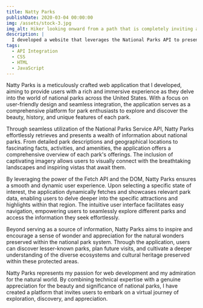 ```yaml
---
title: Natty Parks
publishDate: 2020-03-04 00:00:00
img: /assets/stock-3.jpg
img_alt: Hiker looking onward from a path that is completely inviting and untainted.
description: |
  I developed a website that leverages the National Parks API to present an informative and user-friendly platform, allowing visitors to explore and discover parks located in different states.
tags:
  - API Integration
  - CSS
  - HTML
  - JavaScript
---
```


Natty Parks is a meticulously crafted web application that I developed, aiming to provide users with a rich and immersive experience as they delve into the world of national parks across the United States. With a focus on user-friendly design and seamless integration, the application serves as a comprehensive platform for park enthusiasts to explore and discover the beauty, history, and unique features of each park.

Through seamless utilization of the National Parks Service API, Natty Parks effortlessly retrieves and presents a wealth of information about national parks. From detailed park descriptions and geographical locations to fascinating facts, activities, and amenities, the application offers a comprehensive overview of each park's offerings. The inclusion of captivating imagery allows users to visually connect with the breathtaking landscapes and inspiring vistas that await them.

By leveraging the power of the Fetch API and the DOM, Natty Parks ensures a smooth and dynamic user experience. Upon selecting a specific state of interest, the application dynamically fetches and showcases relevant park data, enabling users to delve deeper into the specific attractions and highlights within that region. The intuitive user interface facilitates easy navigation, empowering users to seamlessly explore different parks and access the information they seek effortlessly.

Beyond serving as a source of information, Natty Parks aims to inspire and encourage a sense of wonder and appreciation for the natural wonders preserved within the national park system. Through the application, users can discover lesser-known parks, plan future visits, and cultivate a deeper understanding of the diverse ecosystems and cultural heritage preserved within these protected areas.

Natty Parks represents my passion for web development and my admiration for the natural world. By combining technical expertise with a genuine appreciation for the beauty and significance of national parks, I have created a platform that invites users to embark on a virtual journey of exploration, discovery, and appreciation.
